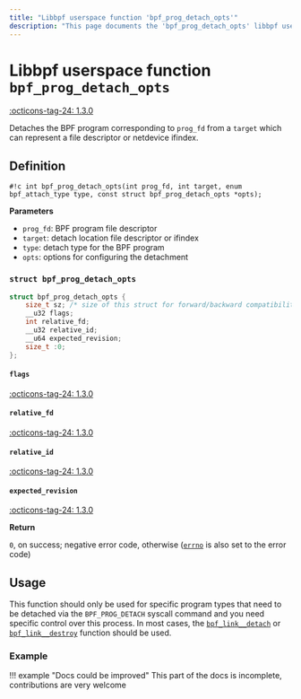 ```yaml
---
title: "Libbpf userspace function 'bpf_prog_detach_opts'"
description: "This page documents the 'bpf_prog_detach_opts' libbpf userspace function, including its definition, usage, and examples."
---
```

# Libbpf userspace function `bpf_prog_detach_opts`

<!-- [LIBBPF_TAG] -->
[:octicons-tag-24: 1.3.0](https://github.com/libbpf/libbpf/releases/tag/v1.3.0)
<!-- [/LIBBPF_TAG] -->

Detaches the BPF program corresponding to `prog_fd` from a `target` which can represent a file descriptor or netdevice ifindex.

## Definition

`#!c int bpf_prog_detach_opts(int prog_fd, int target, enum bpf_attach_type type, const struct bpf_prog_detach_opts *opts);`

**Parameters**

- `prog_fd`: BPF program file descriptor
- `target`: detach location file descriptor or ifindex
- `type`: detach type for the BPF program
- `opts`: options for configuring the detachment

### `struct bpf_prog_detach_opts`

```c
struct bpf_prog_detach_opts {
	size_t sz; /* size of this struct for forward/backward compatibility */
	__u32 flags;
	int relative_fd;
	__u32 relative_id;
	__u64 expected_revision;
	size_t :0;
};
```

#### `flags`

[:octicons-tag-24: 1.3.0](https://github.com/libbpf/libbpf/commit/bb5d7c1be8355c95b98223d6fe8d2c20c4bfcda9)

#### `relative_fd`

[:octicons-tag-24: 1.3.0](https://github.com/libbpf/libbpf/commit/bb5d7c1be8355c95b98223d6fe8d2c20c4bfcda9)

#### `relative_id`

[:octicons-tag-24: 1.3.0](https://github.com/libbpf/libbpf/commit/bb5d7c1be8355c95b98223d6fe8d2c20c4bfcda9)

#### `expected_revision`

[:octicons-tag-24: 1.3.0](https://github.com/libbpf/libbpf/commit/bb5d7c1be8355c95b98223d6fe8d2c20c4bfcda9)

**Return**

`0`, on success; negative error code, otherwise ([`errno`](https://man7.org/linux/man-pages/man3/errno.3.html) is also set to the error code)

## Usage

This function should only be used for specific program types that need to be detached via the `BPF_PROG_DETACH` syscall command and you need specific control over this process. In most cases, the [`bpf_link__detach`](bpf_link__detach.md) or [`bpf_link__destroy`](bpf_link__destroy.md) function should be used.

### Example

!!! example "Docs could be improved"
    This part of the docs is incomplete, contributions are very welcome
